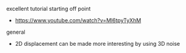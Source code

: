 excellent tutorial starting off point
- https://www.youtube.com/watch?v=Ml6tpyTyXhM

general
- 2D displacement can be made more interesting by using 3D noise